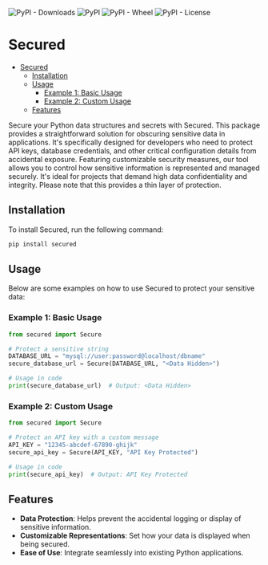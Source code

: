 ![PyPI - Downloads](https://img.shields.io/pypi/dm/secured)
![PyPI](https://img.shields.io/pypi/v/secured)
![PyPI - Wheel](https://img.shields.io/pypi/wheel/secured)
![PyPI - License](https://img.shields.io/pypi/l/secured)

# Secured

- [Secured](#secured)
  - [Installation](#installation)
  - [Usage](#usage)
    - [Example 1: Basic Usage](#example-1-basic-usage)
    - [Example 2: Custom Usage](#example-2-custom-usage)
  - [Features](#features)

Secure your Python data structures and secrets with Secured. This package provides a straightforward solution for obscuring sensitive data in applications. It's specifically designed for developers who need to protect API keys, database credentials, and other critical configuration details from accidental exposure. Featuring customizable security measures, our tool allows you to control how sensitive information is represented and managed securely. It's ideal for projects that demand high data confidentiality and integrity. Please note that this provides a thin layer of protection.

## Installation

To install Secured, run the following command:

```python
pip install secured
```

## Usage

Below are some examples on how to use Secured to protect your sensitive data:

### Example 1: Basic Usage

```python
from secured import Secure

# Protect a sensitive string
DATABASE_URL = "mysql://user:password@localhost/dbname"
secure_database_url = Secure(DATABASE_URL, "<Data Hidden>")

# Usage in code
print(secure_database_url)  # Output: <Data Hidden>
```

### Example 2: Custom Usage

```python
from secured import Secure

# Protect an API key with a custom message
API_KEY = "12345-abcdef-67890-ghijk"
secure_api_key = Secure(API_KEY, "API Key Protected")

# Usage in code
print(secure_api_key)  # Output: API Key Protected
```

## Features

- **Data Protection**: Helps prevent the accidental logging or display of sensitive information.
- **Customizable Representations**: Set how your data is displayed when being secured.
- **Ease of Use**: Integrate seamlessly into existing Python applications.

